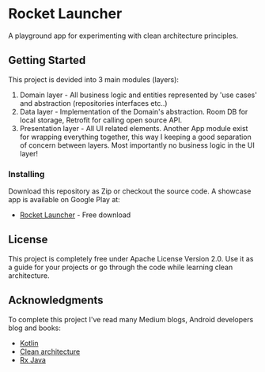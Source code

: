 # Rocket Launcher

A playground app for experimenting with clean architecture principles.  

## Getting Started

This project is devided into 3 main modules (layers):
1. Domain layer - All business logic and entities represented by 'use cases' and abstraction (repositories interfaces etc..)
2. Data layer - Implementation of the Domain's abstraction. Room DB for local storage, Retrofit for calling open source API.
3. Presentation layer - All UI related elements.
Another App module exist for wrapping everything together, this way I keeping a good separation of concern between layers. Most importantly no business logic in the UI layer!

### Installing

Download this repository as Zip or checkout the source code.
A showcase app is available on Google Play at:
* [Rocket Launcher](https://play.google.com/store/apps/details?id=ronybrosh.rocketlauncher.app) - Free download

## License

This project is completely free under Apache License Version 2.0.
Use it as a guide for your projects or go through the code while learning clean architecture.

## Acknowledgments

To complete this project I've read many Medium blogs, Android developers blog and books:
* [Kotlin](https://www.amazon.co.uk/Kotlin-Action-Dmitry-Jemerov/dp/1617293296/ref=sr_1_1?keywords=kotlin+in+action&qid=1564334367&s=books&sr=1-1) 
* [Clean architecture](https://www.amazon.co.uk/Clean-Architecture-Craftsmans-Software-Structure/dp/0134494164)
* [Rx Java](https://www.amazon.co.uk/Learning-RxJava-Concurrent-responsive-applications/dp/1787120422/ref=sr_1_2?keywords=rxjava+book&qid=1564334222&s=books&sr=1-2)
